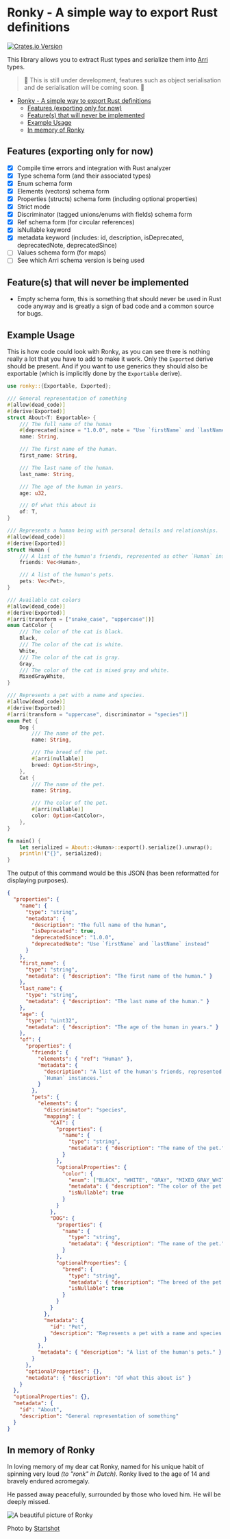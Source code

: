 # Ronky - A simple way to export Rust definitions

[![Crates.io Version](https://img.shields.io/crates/v/ronky)](https://crates.io/crates/ronky)

This library allows you to extract Rust types and serialize them into
[Arri](https://github.com/modiimedia/arri) types.

> 🚧 This is still under development, features such as object serialisation and
> de serialisation will be coming soon. 🚧

<!--toc:start-->

- [Ronky - A simple way to export Rust definitions](#ronky-a-simple-way-to-export-rust-definitions)
  - [Features (exporting only for now)](#features-exporting-only-for-now)
  - [Feature(s) that will never be implemented](#features-that-will-never-be-implemented)
  - [Example Usage](#example-usage)
  - [In memory of Ronky](#in-memory-of-ronky)
  <!--toc:end-->

## Features (exporting only for now)

- [x] Compile time errors and integration with Rust analyzer
- [x] Type schema form (and their associated types)
- [x] Enum schema form
- [x] Elements (vectors) schema form
- [x] Properties (structs) schema form (including optional properties)
- [x] Strict mode
- [x] Discriminator (tagged unions/enums with fields) schema form
- [x] Ref schema form (for circular references)
- [x] isNullable keyword
- [x] metadata keyword (includes: id, description, isDeprecated, deprecatedNote,
      deprecatedSince)
- [ ] Values schema form (for maps)
- [ ] See which Arri schema version is being used

## Feature(s) that will never be implemented

- Empty schema form, this is something that should never be used in Rust code
  anyway and is greatly a sign of bad code and a common source for bugs.

## Example Usage

This is how code could look with Ronky, as you can see there is nothing really a
lot that you have to add to make it work. Only the `Exported` derive should be
present. And if you want to use generics they should also be exportable (which
is implicitly done by the `Exportable` derive).

```rust
use ronky::{Exportable, Exported};

/// General representation of something
#[allow(dead_code)]
#[derive(Exported)]
struct About<T: Exportable> {
    /// The full name of the human
    #[deprecated(since = "1.0.0", note = "Use `firstName` and `lastName` instead")]
    name: String,

    /// The first name of the human.
    first_name: String,

    /// The last name of the human.
    last_name: String,

    /// The age of the human in years.
    age: u32,

    /// Of what this about is
    of: T,
}

/// Represents a human being with personal details and relationships.
#[allow(dead_code)]
#[derive(Exported)]
struct Human {
    /// A list of the human's friends, represented as other `Human` instances.
    friends: Vec<Human>,

    /// A list of the human's pets.
    pets: Vec<Pet>,
}

/// Available cat colors
#[allow(dead_code)]
#[derive(Exported)]
#[arri(transform = ["snake_case", "uppercase"])]
enum CatColor {
    /// The color of the cat is black.
    Black,
    /// The color of the cat is white.
    White,
    /// The color of the cat is gray.
    Gray,
    /// The color of the cat is mixed gray and white.
    MixedGrayWhite,
}

/// Represents a pet with a name and species.
#[allow(dead_code)]
#[derive(Exported)]
#[arri(transform = "uppercase", discriminator = "species")]
enum Pet {
    Dog {
        /// The name of the pet.
        name: String,

        /// The breed of the pet.
        #[arri(nullable)]
        breed: Option<String>,
    },
    Cat {
        /// The name of the pet.
        name: String,

        /// The color of the pet.
        #[arri(nullable)]
        color: Option<CatColor>,
    },
}

fn main() {
    let serialized = About::<Human>::export().serialize().unwrap();
    println!("{}", serialized);
}
```

The output of this command would be this JSON (has been reformatted for
displaying purposes).

```json
{
  "properties": {
    "name": {
      "type": "string",
      "metadata": {
        "description": "The full name of the human",
        "isDeprecated": true,
        "deprecatedSince": "1.0.0",
        "deprecatedNote": "Use `firstName` and `lastName` instead"
      }
    },
    "first_name": {
      "type": "string",
      "metadata": { "description": "The first name of the human." }
    },
    "last_name": {
      "type": "string",
      "metadata": { "description": "The last name of the human." }
    },
    "age": {
      "type": "uint32",
      "metadata": { "description": "The age of the human in years." }
    },
    "of": {
      "properties": {
        "friends": {
          "elements": { "ref": "Human" },
          "metadata": {
            "description": "A list of the human's friends, represented as other
            `Human` instances."
          }
        },
        "pets": {
          "elements": {
            "discriminator": "species",
            "mapping": {
              "CAT": {
                "properties": {
                  "name": {
                    "type": "string",
                    "metadata": { "description": "The name of the pet." }
                  }
                },
                "optionalProperties": {
                  "color": {
                    "enum": ["BLACK", "WHITE", "GRAY", "MIXED_GRAY_WHITE"],
                    "metadata": { "description": "The color of the pet." },
                    "isNullable": true
                  }
                }
              },
              "DOG": {
                "properties": {
                  "name": {
                    "type": "string",
                    "metadata": { "description": "The name of the pet." }
                  }
                },
                "optionalProperties": {
                  "breed": {
                    "type": "string",
                    "metadata": { "description": "The breed of the pet." },
                    "isNullable": true
                  }
                }
              }
            },
            "metadata": {
              "id": "Pet",
              "description": "Represents a pet with a name and species."
            }
          },
          "metadata": { "description": "A list of the human's pets." }
        }
      },
      "optionalProperties": {},
      "metadata": { "description": "Of what this about is" }
    }
  },
  "optionalProperties": {},
  "metadata": {
    "id": "About",
    "description": "General representation of something"
  }
}
```

## In memory of Ronky

In loving memory of my dear cat Ronky, named for his unique habit of spinning
very loud _(to "ronk" in Dutch)_. Ronky lived to the age of 14 and bravely
endured acromegaly.

He passed away peacefully, surrounded by those who loved him. He will be deeply missed.

![A beautiful picture of Ronky](./.readme/assets/ronky.jpg)

Photo by [Startshot](https://www.instagram.com/_startshot_/)
